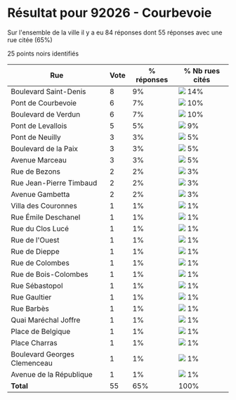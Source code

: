 # Résultat pour 92026 - Courbevoie

Sur l'ensemble de la ville il y a eu 84 réponses dont 55 réponses avec une rue citée (65%)

25 points noirs identifiés

| Rue | Vote | % réponses | % Nb rues cités|
|-----|------|------------|----------------|
| Boulevard Saint-Denis | 8 | 9% | <img src="../../img/bar_14.gif" />&nbsp;14%|
| Pont de Courbevoie | 6 | 7% | <img src="../../img/bar_10.gif" />&nbsp;10%|
| Boulevard de Verdun | 6 | 7% | <img src="../../img/bar_10.gif" />&nbsp;10%|
| Pont de Levallois | 5 | 5% | <img src="../../img/bar_9.gif" />&nbsp;9%|
| Pont de Neuilly | 3 | 3% | <img src="../../img/bar_5.gif" />&nbsp;5%|
| Boulevard de la Paix | 3 | 3% | <img src="../../img/bar_5.gif" />&nbsp;5%|
| Avenue Marceau | 3 | 3% | <img src="../../img/bar_5.gif" />&nbsp;5%|
| Rue de Bezons | 2 | 2% | <img src="../../img/bar_3.gif" />&nbsp;3%|
| Rue Jean-Pierre Timbaud | 2 | 2% | <img src="../../img/bar_3.gif" />&nbsp;3%|
| Avenue Gambetta | 2 | 2% | <img src="../../img/bar_3.gif" />&nbsp;3%|
| Villa des Couronnes | 1 | 1% | <img src="../../img/bar_1.gif" />&nbsp;1%|
| Rue Émile Deschanel | 1 | 1% | <img src="../../img/bar_1.gif" />&nbsp;1%|
| Rue du Clos Lucé | 1 | 1% | <img src="../../img/bar_1.gif" />&nbsp;1%|
| Rue de l'Ouest | 1 | 1% | <img src="../../img/bar_1.gif" />&nbsp;1%|
| Rue de Dieppe | 1 | 1% | <img src="../../img/bar_1.gif" />&nbsp;1%|
| Rue de Colombes | 1 | 1% | <img src="../../img/bar_1.gif" />&nbsp;1%|
| Rue de Bois-Colombes | 1 | 1% | <img src="../../img/bar_1.gif" />&nbsp;1%|
| Rue Sébastopol | 1 | 1% | <img src="../../img/bar_1.gif" />&nbsp;1%|
| Rue Gaultier | 1 | 1% | <img src="../../img/bar_1.gif" />&nbsp;1%|
| Rue Barbès | 1 | 1% | <img src="../../img/bar_1.gif" />&nbsp;1%|
| Quai Maréchal Joffre | 1 | 1% | <img src="../../img/bar_1.gif" />&nbsp;1%|
| Place de Belgique | 1 | 1% | <img src="../../img/bar_1.gif" />&nbsp;1%|
| Place Charras | 1 | 1% | <img src="../../img/bar_1.gif" />&nbsp;1%|
| Boulevard Georges Clemenceau | 1 | 1% | <img src="../../img/bar_1.gif" />&nbsp;1%|
| Avenue de la République | 1 | 1% | <img src="../../img/bar_1.gif" />&nbsp;1%|
| **Total** | 55 | 65% | 100%|
